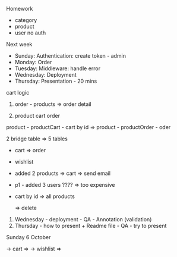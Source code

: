 Homework

- category
- product
- user no auth

Next week

- Sunday: Authentication: create token - admin
- Monday: Order
- Tuesday: Middleware: handle error
- Wednesday: Deployment
- Thursday: Presentation - 20 mins

cart logic

1. order - products => order detail

2. product
   cart
   order

product - productCart - cart
by id
=>
product - productOrder - oder

2 bridge table => 5 tables

- cart => order
- wishlist
- added 2 products => cart => send email
- p1 - added 3 users ???? => too expensive
- cart by id => all products

  => delete

1. Wednesday - deployment - QA - Annotation (validation)
2. Thursday - how to present + Readme file - QA - try to present

Sunday 6 October

-> cart =>
-> wishlist =>

